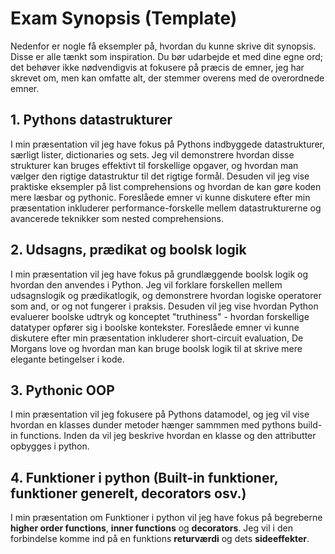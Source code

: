 # Exam Synopsis (Template)

Nedenfor er nogle få eksempler på, hvordan du kunne skrive dit synopsis. Disse er alle tænkt som inspiration. Du bør udarbejde et med dine egne ord; det behøver ikke nødvendigvis at fokusere på præcis de emner, jeg har skrevet om, men kan omfatte alt, der stemmer overens med de overordnede emner.

## 1. Pythons datastrukturer
I min præsentation vil jeg have fokus på Pythons indbyggede datastrukturer, særligt lister, dictionaries og sets. Jeg vil demonstrere hvordan disse strukturer kan bruges effektivt til forskellige opgaver, og hvordan man vælger den rigtige datastruktur til det rigtige formål. Desuden vil jeg vise praktiske eksempler på list comprehensions og hvordan de kan gøre koden mere læsbar og pythonic. Foreslåede emner vi kunne diskutere efter min præsentation inkluderer performance-forskelle mellem datastrukturerne og avancerede teknikker som nested comprehensions.

## 2. Udsagns, prædikat og boolsk logik
I min præsentation vil jeg have fokus på grundlæggende boolsk logik og hvordan den anvendes i Python. Jeg vil forklare forskellen mellem udsagnslogik og prædikatlogik, og demonstrere hvordan logiske operatorer som and, or og not fungerer i praksis. Desuden vil jeg vise hvordan Python evaluerer boolske udtryk og konceptet "truthiness" - hvordan forskellige datatyper opfører sig i boolske kontekster. Foreslåede emner vi kunne diskutere efter min præsentation inkluderer short-circuit evaluation, De Morgans love og hvordan man kan bruge boolsk logik til at skrive mere elegante betingelser i kode.

## 3. Pythonic OOP
I min præsentation vil jeg fokusere på Pythons datamodel, og jeg vil vise hvordan en klasses dunder metoder hænger sammmen med pythons build-in functions. Inden da vil jeg beskrive hvordan en klasse og den attributter opbygges i python. 

## 4. Funktioner i python (Built-in funktioner, funktioner generelt, decorators osv.)
I min præsentation om Funktioner i python vil jeg have fokus på begreberne **higher order functions**, **inner functions** og **decorators**.
Jeg vil i den forbindelse komme ind på en funktions **returværdi** og dets **sideeffekter**.
